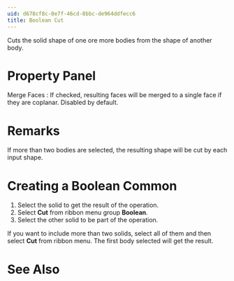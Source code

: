 ```yaml
---
uid: d678cf8c-0e7f-46cd-8bbc-de964ddfecc6
title: Boolean Cut
---
```

Cuts the solid shape of one ore more bodies from the shape of another body.

# Property Panel

Merge Faces
:   If checked, resulting faces will be merged to a single face if they are coplanar. Disabled by default.

# Remarks

If more than two bodies are selected, the resulting shape will be cut by each input shape.

# Creating a Boolean Common

1. Select the solid to get the result of the operation.
2. Select __Cut__ from ribbon menu group __Boolean__.
3. Select the other solid to be part of the operation.

If you want to include more than two solids, select all of them and then select __Cut__ from ribbon menu. The first body selected will get the result.

# See Also
[](xref:79be5f3d-4bf0-4c76-9bc6-50428e6ed621)
[](xref:dff138bf-06a6-485c-a94d-890ef71a1372)